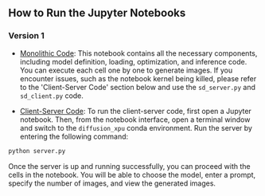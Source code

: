 ## How to Run the Jupyter Notebooks

### Version 1

- [Monolithic Code](./stable_diffusion_text_to_image.ipynb): This notebook contains all the necessary components, including model definition, loading, optimization, and inference code. You can execute each cell one by one to generate images. If you encounter issues, such as the notebook kernel being killed, please refer to the 'Client-Server Code' section below and use the `sd_server.py` and `sd_client.py` code.

- [Client-Server Code](./sd_client_server.ipynb): To run the client-server code, first open a Jupyter notebook. Then, from the notebook interface, open a terminal window and switch to the `diffusion_xpu` conda environment. Run the server by entering the following command:

```bash
python server.py
```

Once the server is up and running successfully, you can proceed with the cells in the notebook. You will be able to choose the model, enter a prompt, specify the number of images, and view the generated images.
